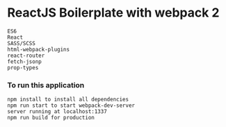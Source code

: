 # ReactJS Boilerplate with webpack 2

```
ES6
React
SASS/SCSS
html-webpack-plugins
react-router
fetch-jsonp
prop-types
```


### To run this application

```
npm install to install all dependencies
npm run start to start webpack-dev-server
server running at localhost:1337
npm run build for production
```

